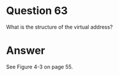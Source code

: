 
# Question 63


What is the structure of the virtual address?


# Answer




See Figure 4-3 on page 55.





       